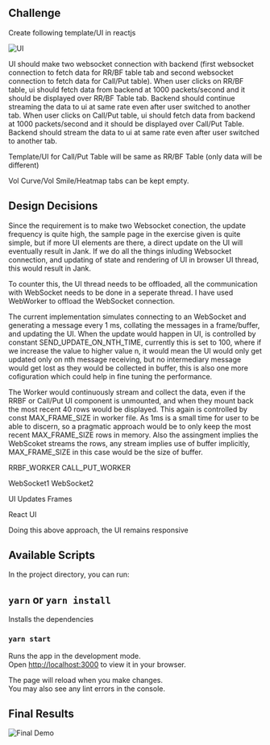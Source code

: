 ## Challenge

Create following template/UI in reactjs

![UI](./main/preview/screen.png)

UI should make two websocket connection with backend (first websocket connection to fetch data for RR/BF table tab and second websocket connection to fetch data for Call/Put table).
When user clicks on RR/BF table, ui should fetch data from backend at 1000 packets/second and it should be displayed over RR/BF Table tab. Backend should continue streaming the data to ui at same rate even after user switched to another tab. When user clicks on Call/Put table, ui should fetch data from backend at 1000 packets/second and it should be displayed over Call/Put Table. Backend should stream the
data to ui at same rate even after user switched to another tab.

Template/UI for Call/Put Table will be same as RR/BF Table (only data will be different)

Vol Curve/Vol Smile/Heatmap tabs can be kept empty.
## Design Decisions

Since the requirement is to make two Websocket conection, the update frequency is quite high, the sample page in the exercise given is quite simple, but if more UI elements are there, a direct update on the UI will eventually result in Jank. If we do all the things inluding Websocket connection, and updating of state and rendering of UI in browser UI thread, this would result in Jank.

To counter this, the UI thread needs to be offloaded, all the communication with WebSocket needs to be done in a seperate thread.
I have used WebWorker to offload the WebSocket connection.

The current implementation simulates connecting to an WebSocket and generating a message every 1 ms, collating the messages in a frame/buffer, and updating the UI. When the update would happen in UI, is controlled by constant SEND_UPDATE_ON_NTH_TIME, currently this is set to 100, where if we increase the value to higher value n, it would mean the UI would only get updated only on nth message receiving, but no intermediary message would get lost as they would be collected in buffer, this is also one more cofiguration which could help in fine tuning the performance.

The Worker would continuously stream and collect the data, even if the RRBF or Call/Put UI component is unmounted, and when they mount back the most recent 40 rows would be displayed. This again is controlled by const MAX_FRAME_SIZE in worker file. As 1ms is a small time for user to be able to discern, so a pragmatic approach would be to only keep the most recent MAX_FRAME_SIZE rows in memory. Also the assingment implies the WebScoket streams the rows, any stream implies use of buffer implicitly, MAX_FRAME_SIZE in this case would be the size of buffer.

RRBF_WORKER           CALL_PUT_WORKER

WebSocket1            WebSocket2

UI Updates Frames

React UI

Doing this above approach, the UI remains responsive

## Available Scripts

In the project directory, you can run:

## `yarn` or `yarn install`

Installs the dependencies
### `yarn start`

Runs the app in the development mode.\
Open [http://localhost:3000](http://localhost:3000) to view it in your browser.

The page will reload when you make changes.\
You may also see any lint errors in the console.

## Final Results

![Final Demo](./main/preview/final_demo.gif)
